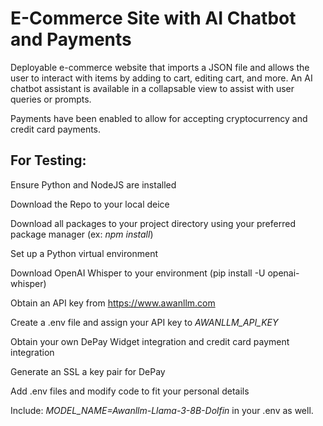 # E-Commerce Site with AI Chatbot and Payments

Deployable e-commerce website that imports a JSON file and allows the user to interact with items by adding to cart, editing cart, and more. An AI chatbot assistant is available in a collapsable view to assist with user queries or prompts.

Payments have been enabled to allow for accepting cryptocurrency and credit card payments.

## For Testing:

Ensure Python and NodeJS are installed

Download the Repo to your local deice

Download all packages to your project directory using your preferred package manager (ex: _npm install_)

Set up a Python virtual environment

Download OpenAI Whisper to your environment (pip install -U openai-whisper)

Obtain an API key from https://www.awanllm.com

Create a .env file and assign your API key to _AWANLLM_API_KEY_

Obtain your own DePay Widget integration and credit card payment integration

Generate an SSL a key pair for DePay

Add .env files and modify code to fit your personal details

Include:
_MODEL_NAME=Awanllm-Llama-3-8B-Dolfin_
in your .env as well.
